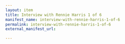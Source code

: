 ```yaml
---
layout: item
title: Interview with Rennie Harris 1 of 6
manifest_name: interview-with-rennie-harris-1-of-6
permalink: interview-with-rennie-harris-1-of-6
external_manifest_url: 

---
```

<!-- Add an essay or interpretive material below this line,
using HTML or markdown.  Do not modify this file above this line -->
